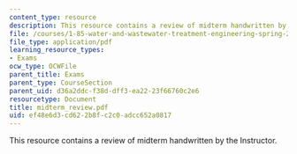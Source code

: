 ```yaml
---
content_type: resource
description: This resource contains a review of midterm handwritten by the Instructor.
file: /courses/1-85-water-and-wastewater-treatment-engineering-spring-2006/ef48e6d3cd622b8fc2c0adcc652a0817_midterm_review.pdf
file_type: application/pdf
learning_resource_types:
- Exams
ocw_type: OCWFile
parent_title: Exams
parent_type: CourseSection
parent_uid: d36a2ddc-f38d-dff3-ea22-23f66760c2e6
resourcetype: Document
title: midterm_review.pdf
uid: ef48e6d3-cd62-2b8f-c2c0-adcc652a0817
---
```

This resource contains a review of midterm handwritten by the Instructor.

